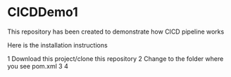 # CICDDemo1
This repository has been created to demonstrate how CICD pipeline works


Here is the installation instructions

1 Download this project/clone this repository
2 Change to the folder where you see pom.xml
3
4
